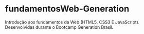 # fundamentosWeb-Generation

Introdução aos fundamentos da Web (HTML5, CSS3 E JavaScript). Desenvolvidas durante o Bootcamp Generation Brasil.
